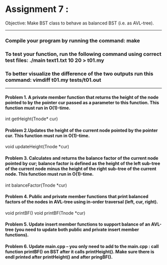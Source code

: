 # Assignment 7 : 
Objective: Make BST class to behave as balanced BST (i.e. as AVL-tree).

----------------------------------------------------------------------------------

### Compile your program by running the command: make
### To test your function, run the following command using correct test files: ./main text1.txt 10 20 > t01.my
### To better visualize the difference of the two outputs run this command: vimdiff t01.my tests/t01.out
----------------------------------------------------------------------------------

#### Problem 1. A private member function that returns the height of the node pointed to by the pointer cur passed as a parameter to this function. This function must run in O(1)-time.

int getHeight(Tnode* cur)

#### Problem 2.Updates the height of the current node pointed by the pointer cur. This function must run in O(1)-time.

void updateHeight(Tnode *cur)

#### Problem 3. Calculates and returns the balance factor of the current node pointed by cur; balance factor is defined as the height of the left sub-tree of the current node minus the height of the right sub-tree of the current node. This function must run in O(1)-time.

int balanceFactor(Tnode *cur)

#### Problem 4. Public and private member functions that print balanced factors of the nodes in AVL-tree using in-order traversal (left, cur, right).

void printBF()
void printBF(Tnode *cur)

#### Problem 5. Update insert member functions to support balance of an AVL-tree (you need to update both public and private insert member functions).

#### Problem 6. Update main.cpp – you only need to add to the main.cpp : call function printBF() on BST after it calls printHeight(). Make sure there is endl printed after printHeight() and after pringBF().




